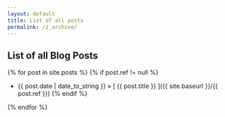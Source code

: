 ```yaml
---
layout: default
title: List of all posts
permalink: /z_archive/
---
```


## List of all Blog Posts

{% for post in site.posts %}
  {% if post.ref != null %}
  * {{ post.date | date_to_string }} &raquo; [ {{ post.title }} ]({{ site.baseurl }}/{{ post.ref }})
  {% endif %}

{% endfor %}